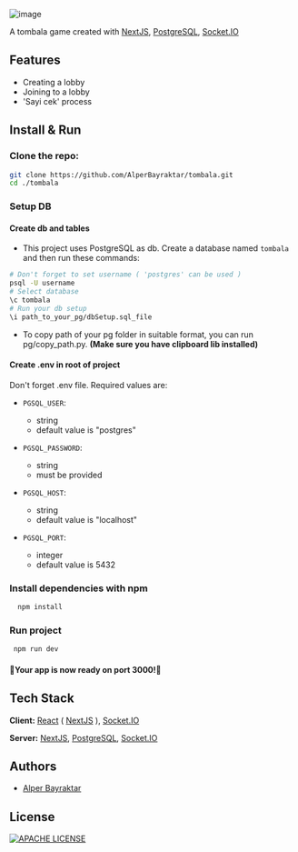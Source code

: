 ![image](https://user-images.githubusercontent.com/85285027/180843689-7071c87c-e0e1-48a1-9f2c-61ba85bc8756.png)

A tombala game created with [NextJS](https://nextjs.org/), [PostgreSQL](https://www.postgresql.org/), [Socket.IO](https://socket.io/)

## Features

-   Creating a lobby
-   Joining to a lobby
-   'Sayi cek' process

## Install & Run

### Clone the repo:

```bash
git clone https://github.com/AlperBayraktar/tombala.git
cd ./tombala
```

### Setup DB

#### Create db and tables

-   This project uses PostgreSQL as db. Create a database named `tombala` and then run these commands:

```bash
# Don't forget to set username ( 'postgres' can be used )
psql -U username
# Select database
\c tombala
# Run your db setup
\i path_to_your_pg/dbSetup.sql_file
```

-   To copy path of your pg folder in suitable format, you can run pg/copy_path.py. **(Make sure you have clipboard lib installed)**

#### Create .env in root of project

Don't forget .env file. Required values are:

-   `PGSQL_USER`:

    -   string
    -   default value is "postgres"

-   `PGSQL_PASSWORD`:

    -   string
    -   must be provided

-   `PGSQL_HOST`:

    -   string
    -   default value is "localhost"

-   `PGSQL_PORT`:
    -   integer
    -   default value is 5432

### Install dependencies with npm

```bash
  npm install
```

### Run project

```bash
 npm run dev
```

#### 🎉Your app is now ready on port 3000!🎉

## Tech Stack

**Client:** [React](https://reactjs.org/) ( [NextJS](https://nextjs.org/) ), [Socket.IO](https://socket.io/)

**Server:** [NextJS](https://nextjs.org/), [PostgreSQL](https://www.postgresql.org/), [Socket.IO](https://socket.io/)

## Authors

-   [Alper Bayraktar](https://www.github.com/AlperBayraktar)

## License

[![APACHE LICENSE](https://img.shields.io/badge/license-Apache-blue)](https://choosealicense.com/licenses/apache-2.0/)
